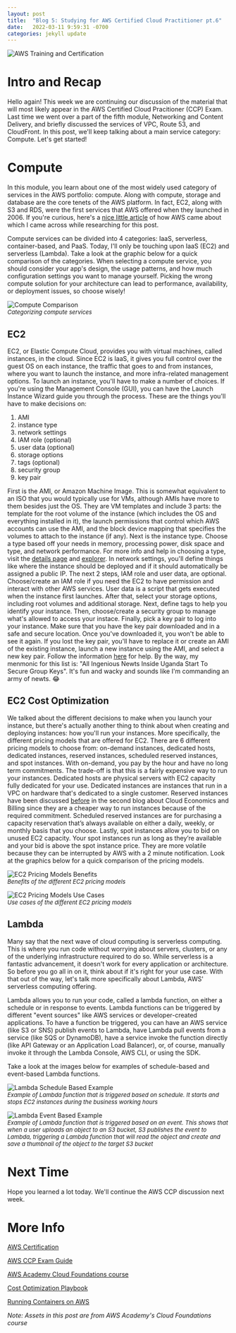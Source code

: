 ```yaml
---
layout: post
title:  "Blog 5: Studying for AWS Certified Cloud Practitioner pt.6"
date:   2022-03-11 9:59:31 -0700
categories: jekyll update
---
```

![AWS Training and Certification](/assets/aws-training-and-certification.jpg)
# **Intro and Recap**
Hello again! This week we are continuing our discussion of the material that will most likely appear in the AWS Certified Cloud Pracitioner (CCP) Exam. Last time we went over a part of the fifth module, Networking and Content Delivery, and briefly discussed the services of VPC, Route 53, and CloudFront. In this post, we'll keep talking about a main service category: Compute. Let's get started!

# **Compute** 
In this module, you learn about one of the most widely used category of services in the AWS portfolio: compute. Along with compute, storage and database are the core tenets of the AWS platform. In fact, EC2, along with S3 and RDS, were the first services that AWS offered when they launched in 2006. If you're curious, here's a [nice little article](https://techcrunch.com/2016/07/02/andy-jassys-brief-history-of-the-genesis-of-aws/) of how AWS came about which I came across while researching for this post. 

Compute services can be divided into 4 categories: IaaS, serverless, container-based, and PaaS. Today, I'll only be touching upon IaaS (EC2) and serverless (Lambda). Take a look at the graphic below for a quick comparison of the categories. When selecting a compute service, you should consider your app's design, the usage patterns, and how much configuration settings you want to manage yourself. Picking the wrong compute solution for your architecture can lead to performance, availability, or deployment issues, so choose wisely!

![Compute Comparison](/assets/aws-compute-comparison.jpg)<br/><font size="2.75px"><em>Categorizing compute services</em></font>

## **EC2** 
EC2, or Elastic Compute Cloud, provides you with virtual machines, called instances, in the cloud. Since EC2 is IaaS, it gives you full control over the guest OS on each instance, the traffic that goes to and from instances, where you want to launch the instance, and more infra-related management options. To launch an instance, you'll have to make a number of choices. If you're using the Management Console (GUI), you can have the Launch Instance Wizard guide you through the process. These are the things you'll have to make decisions on:

1. AMI
2. instance type
3. network settings
4. IAM role (optional)
5. user data (optional)
6. storage options
7. tags (optional)
8. security group
9. key pair

First is the AMI, or Amazon Machine Image. This is somewhat equivalent to an ISO that you would typically use for VMs, although AMIs have more to them besides just the OS. They are VM templates and include 3 parts: the template for the root volume of the instance (which includes the OS and everything installed in it), the launch permissions that control which AWS accounts can use the AMI, and the block device mapping that specifies the volumes to attach to the instance (if any). Next is the instance type. Choose a type based off your needs in memory, processing power, disk space and type, and network performance. For more info and help in choosing a type, visit the [details page](https://aws.amazon.com/ec2/instance-types/#) and [explorer](https://aws.amazon.com/ec2/instance-explorer/). In network settings, you'll define things like where the instance should be deployed and if it should automatically be assigned a public IP. The next 2 steps, IAM role and user data, are optional. Choose/create an IAM role if you need the EC2 to have permission and interact with other AWS services. User data is a script that gets executed when the instance first launches. After that, select your storage options, including root volumes and additional storage. Next, define tags to help you identify your instance. Then, choose/create a security group to manage what's allowed to access your instace. Finally, pick a key pair to log into your instance. Make sure that you have the key pair downloaded and in a safe and secure location. Once you've downloaded it, you won't be able to see it again. If you lost the key pair, you'll have to replace it or create an AMI of the existing instance, launch a new instance using the AMI, and select a new key pair. Follow the information [here](https://aws.amazon.com/premiumsupport/knowledge-center/ec2-windows-replace-lost-key-pair/) for help. By the way, my menmonic for this list is: "All Ingenious Newts Inside Uganda Start To Secure Group Keys". It's fun and wacky and sounds like I'm commanding an army of newts. 😂

## **EC2 Cost Optimization**
We talked about the different decisions to make when you launch your instance, but there's actually another thing to think about when creating and deploying instances: how you'll run your instances. More specifically, the different pricing models that are offered for EC2. There are 6 different pricing models to choose from: on-demand instances, dedicated hosts, dedicated instances, reserved instances, scheduled reserved instances, and spot instances. With on-demand, you pay by the hour and have no long term commitments. The trade-off is that this is a fairly expensive way to run your instances. Dedicated hosts are physical servers with EC2 capacity fully dedicated for your use. Dedicated instances are instances that run in a VPC on hardware that's dedicated to a single customer. Reserved instances have been discussed [before](https://luongmonica.github.io/jekyll/update/2022/02/11/blog-1-aws-ccp.html#pricing-model) in the second blog about Cloud Economics and Billing since they are a cheaper way to run instances because of the required commitment. Scheduled reserved instances are for purchasing a capacity reservation that’s always available on either a daily, weekly, or monthly basis that you choose. Lastly, spot instances allow you to bid on unused EC2 capacity. Your spot instances run as long as they’re available and your bid is above the spot instance price. They are more volatile because they can be interrupted by AWS with a 2 minute notification. Look at the graphics below for a quick comparison of the pricing models.

![EC2 Pricing Models Benefits](/assets/aws-ec2-pricing-models-benefits.jpg)<br/><font size="2.75px"><em>Benefits of the different EC2 pricing models</em></font>

![EC2 Pricing Models Use Cases](/assets/aws-ec2-pricing-models-use-cases.jpg)<br/><font size="2.75px"><em>Use cases of the different EC2 pricing models</em></font>

## **Lambda**
Many say that the next wave of cloud computing is serverless computing. This is where you run code without worrying about servers, clusters, or any of the underlying infrastructure required to do so. While serverless is a fantastic advancement, it doesn't work for every application or architecture. So before you go all in on it, think about if it's right for your use case. With that out of the way, let's talk more specifically about Lambda, AWS' serverless computing offering. 

Lambda allows you to run your code, called a lambda function, on either a schedule or in response to events. Lambda functions can be triggered by different "event sources" like AWS services or developer-created applications. To have a function be triggered, you can have an AWS service (like S3 or SNS) publish events to Lambda, have Lambda pull events from a service (like SQS or DynamoDB), have a service invoke the function directly (like API Gateway or an Application Load Balancer), or, of course, manually invoke it through the Lambda Console, AWS CLI, or using the SDK. 

Take a look at the images below for examples of schedule-based and event-based Lambda functions.

![Lambda Schedule Based Example](/assets/aws-lambda-schedule-example.jpg)<br/><font size="2.75px"><em>Example of Lambda function that is triggered based on schedule. It starts and stops EC2 instances during the business working hours</em></font>

![Lambda Event Based Example](/assets/aws-lambda-event-example.jpg)<br/><font size="2.75px"><em>Example of Lambda function that is triggered based on an event. This shows that when a user uploads an object to an S3 bucket, S3 publishes the event to Lambda, triggering a Lambda function that will read the object and create and save a thumbnail of the object to the target S3 bucket</em></font>

# **Next Time**
Hope you learned a lot today. We'll continue the AWS CCP discussion next week.

# **More Info**
[AWS Certification](https://aws.amazon.com/certification/)

[AWS CCP Exam Guide](https://d1.awsstatic.com/training-and-certification/docs-cloud-practitioner/AWS-Certified-Cloud-Practitioner_Exam-Guide.pdf)

[AWS Academy Cloud Foundations course](https://aws.amazon.com/training/awsacademy/)

[Cost Optimization Playbook](https://d1.awsstatic.com/pricing/AWS_CO_Playbook_Final.pdf)

[Running Containers on AWS](https://containersonaws.com/)

*Note: Assets in this post are from AWS Academy's Cloud Foundations course*